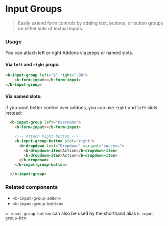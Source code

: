# Input Groups
> Easily extend form controls by adding text, buttons, or button groups on either side of textual inputs.


### Usage
You can attach left or right Addons via props or named slots.

#### Via `left` and `right` props:

```html
<b-input-group left="$" right=".00">
    <b-form-input></b-form-input>
</b-input-group>
```

#### Via named slots:
if you want better control over addons, you can use `right` and `left` slots instead:

```html
  <b-input-group left="Username">
    <b-form-input></b-form-input>

    <!-- Attach Right button -->
    <b-input-group-button slot="right">
      <b-dropdown text="Dropdown" variant="success">
        <b-dropdown-item>Action</b-dropdown-item>
        <b-dropdown-item>Action</b-dropdown-item>
      </b-dropdown>
    </b-input-group-button>

  </b-input-group>
```

### Related components
- `<b-input-group-addon>`
- `<b-input-group-button>`

`b-input-group-button` can also be used by the shorthand alias `b-input-group-btn`
